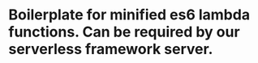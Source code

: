 # Boilerplate for minified es6 lambda functions. Can be required by our serverless framework server.
